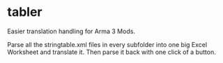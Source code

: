 tabler
======

Easier translation handling for Arma 3 Mods.

Parse all the stringtable.xml files in every subfolder into one big Excel Worksheet and translate it. Then parse it back with one click of a button.
